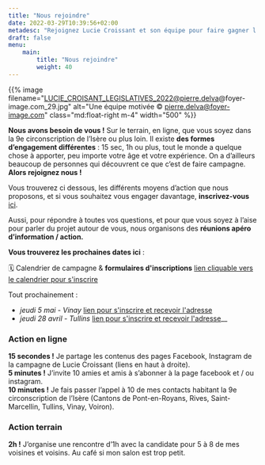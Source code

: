 ```yaml
---
title: "Nous rejoindre"
date: 2022-03-29T10:39:56+02:00
metadesc: "Rejoignez Lucie Croissant et son équipe pour faire gagner l'écologie et la justice sociale dans l'Isère"
draft: false
menu:
    main:
        title: "Nous rejoindre"
        weight: 40
---
```


{{% image filename="LUCIE_CROISANT_LEGISLATIVES_2022@pierre.delva@foyer-image.com_29.jpg" alt="Une équipe motivée &copy; pierre.delva@foyer-image.com" class="md:float-right m-4" width="500" %}}

__Nous avons besoin de vous !__ Sur le terrain, en ligne, que vous soyez dans la 9e circonscription de l’Isère ou plus loin.
Il existe __des formes d’engagement différentes__ : 15 sec, 1h ou plus, tout le monde a quelque chose à apporter, peu importe votre âge et votre expérience. On a d’ailleurs beaucoup de personnes qui découvrent ce que c’est de faire campagne. __Alors rejoignez nous !__

Vous trouverez ci dessous, les différents moyens d’action que nous proposons, et si vous souhaitez vous engager davantage, __inscrivez-vous__ [ici](/index.html#signer).

Aussi, pour répondre à toutes vos questions, et pour que vous soyez à l’aise pour parler du projet autour de vous, nous organisons des __réunions apéro d’information / action.__   

__Vous trouverez les prochaines dates ici__ :

🗓️ Calendrier de campagne & **formulaires d'inscriptions** [lien cliquable vers le calendrier pour s'inscrire](https://luciecroissantlegislatives.nationbuilder.com/calendrier_campagne) 

Tout prochainement :

- _jeudi 5 mai - Vinay_ [lien pour s'inscrire et recevoir l'adresse](https://luciecroissantlegislatives.nationbuilder.com/accueil_jeudi_5_mai_vinay)   
- _jeudi 28 avril - Tullins_ [lien pour s'inscrire et recevoir l'adresse](https://luciecroissantlegislatives.nationbuilder.com/accueil_jeudi_28_avril_tullins)__   



   
   


### Action en ligne

__15 secondes !__ Je partage les contenus des pages Facebook, Instagram de la campagne de Lucie Croissant (liens en haut à droite).   
__5 minutes !__ J’invite 10 amies et amis à s’abonner à la page facebook et / ou instagram.  
__10 minutes !__ Je fais passer l’appel à 10 de mes contacts habitant la 9e circonscription de l’Isère (Cantons de Pont-en-Royans, Rives, Saint-Marcellin, Tullins, Vinay, Voiron).</p>

### Action terrain

__2h !__ J’organise une rencontre d’1h avec la candidate pour 5 à 8 de mes voisines et voisins. Au café si mon salon est trop petit.
